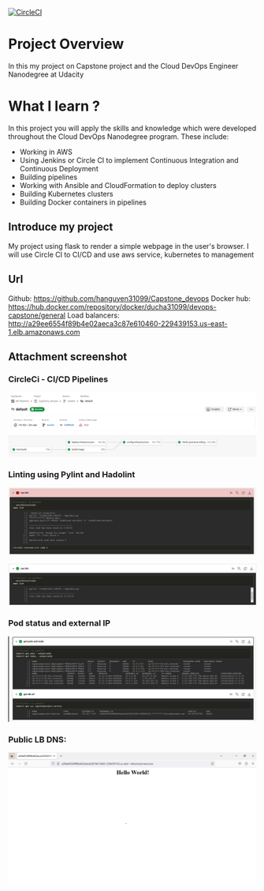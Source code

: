[![CircleCI](https://circleci.com/gh/hanguyen31099/Capstone_devops/tree/master.svg?style=svg)](https://circleci.com/gh/hanguyen31099/Capstone_devops/tree/master)

# Project Overview

In this my project on Capstone project and the Cloud DevOps Engineer Nanodegree at Udacity

# What I learn ?

In this project you will apply the skills and knowledge which were developed throughout the Cloud DevOps Nanodegree program. These include:

+ Working in AWS
+ Using Jenkins or Circle CI to implement Continuous Integration and Continuous Deployment
+ Building pipelines
+ Working with Ansible and CloudFormation to deploy clusters
+ Building Kubernetes clusters
+ Building Docker containers in pipelines

## Introduce my project
   My project using flask to render a simple webpage in the user's browser. I will use Circle CI to CI/CD and use aws service, kubernetes to management

## Url

Github:         https://github.com/hanguyen31099/Capstone_devops
Docker hub:     https://hub.docker.com/repository/docker/ducha31099/devops-capstone/general
Load balancers: http://a29ee6554f89b4e02aeca3c87e610460-229439153.us-east-1.elb.amazonaws.com

## Attachment screenshot

### CircleCi - CI/CD Pipelines

![CircleCi Pipeline](./screenshot/circleci_pipeline.png)


### Linting using Pylint and Hadolint

![Lint Fail](./screenshot/lint_fail.png)


![Lint Success](./screenshot/lint_success.png)


### Pod status and external IP

![Pod Status](./screenshot/pod_status_external_IP.png)


### Public LB DNS:

![Access after deployment](./screenshot/access_after_deployment.png)
